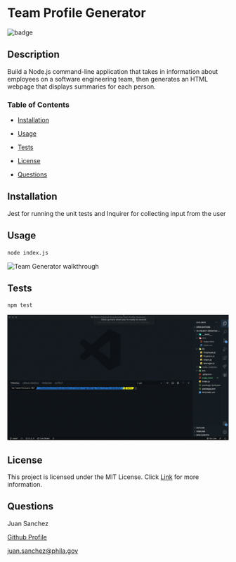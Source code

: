 # Team Profile Generator

![badge](https://img.shields.io/badge/License-MIT-blue?style=plastic)

## Description

Build a Node.js command-line application that takes in information about employees on a software engineering team, then generates an HTML webpage that displays summaries for each person.

### Table of Contents

* [Installation](#installation)

* [Usage](#usage)

* [Tests](#tests)

* [License](#license)

* [Questions](#questions)

## Installation

 Jest for running the unit tests and Inquirer for collecting input from the user

## Usage

```bash
node index.js
```

![Team Generator walkthrough](./src/tpg_walkthrough.gif)

## Tests

```bash
npm test
```

![Team Generator tests](./src/teamprofilegeneratortests.gif)

## License

This project is licensed under the MIT License.
Click [Link](https://choosealicense.com/licenses/mit/) for more information.

## Questions

Juan Sanchez

[Github Profile](https://github.com/karizmatik215)

juan.sanchez@phila.gov
